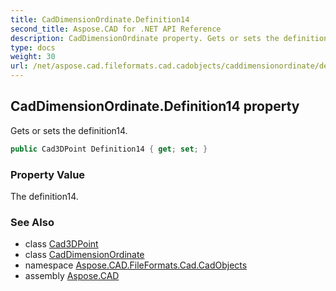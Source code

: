 ```yaml
---
title: CadDimensionOrdinate.Definition14
second_title: Aspose.CAD for .NET API Reference
description: CadDimensionOrdinate property. Gets or sets the definition14
type: docs
weight: 30
url: /net/aspose.cad.fileformats.cad.cadobjects/caddimensionordinate/definition14/
---
```

## CadDimensionOrdinate.Definition14 property

Gets or sets the definition14.

```csharp
public Cad3DPoint Definition14 { get; set; }
```

### Property Value

The definition14.

### See Also

* class [Cad3DPoint](../../cad3dpoint/)
* class [CadDimensionOrdinate](../)
* namespace [Aspose.CAD.FileFormats.Cad.CadObjects](../../caddimensionordinate/)
* assembly [Aspose.CAD](../../../)


